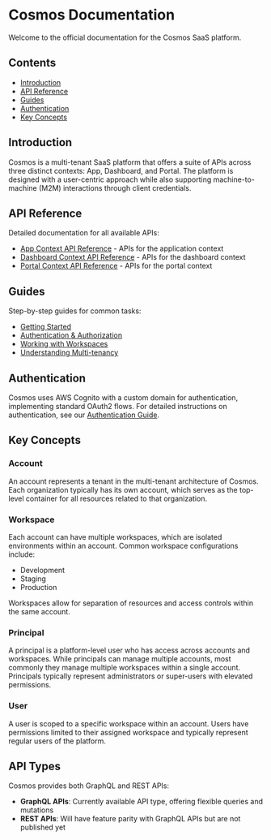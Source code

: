 # Cosmos Documentation

Welcome to the official documentation for the Cosmos SaaS platform.

## Contents

- [Introduction](#introduction)
- [API Reference](#api-reference)
- [Guides](#guides)
- [Authentication](#authentication)
- [Key Concepts](#key-concepts)

## Introduction

Cosmos is a multi-tenant SaaS platform that offers a suite of APIs across three distinct contexts: App, Dashboard, and Portal. The platform is designed with a user-centric approach while also supporting machine-to-machine (M2M) interactions through client credentials.

## API Reference

Detailed documentation for all available APIs:

- [App Context API Reference](./api-reference/app/README.md) - APIs for the application context
- [Dashboard Context API Reference](./api-reference/dashboard/README.md) - APIs for the dashboard context
- [Portal Context API Reference](./api-reference/portal/README.md) - APIs for the portal context

## Guides

Step-by-step guides for common tasks:

- [Getting Started](./guides/getting-started.md)
- [Authentication & Authorization](./guides/authentication.md)
- [Working with Workspaces](./guides/workspaces.md)
- [Understanding Multi-tenancy](./guides/multi-tenancy.md)

## Authentication

Cosmos uses AWS Cognito with a custom domain for authentication, implementing standard OAuth2 flows. For detailed instructions on authentication, see our [Authentication Guide](./guides/authentication.md).

## Key Concepts

### Account

An account represents a tenant in the multi-tenant architecture of Cosmos. Each organization typically has its own account, which serves as the top-level container for all resources related to that organization.

### Workspace

Each account can have multiple workspaces, which are isolated environments within an account. Common workspace configurations include:
- Development
- Staging
- Production

Workspaces allow for separation of resources and access controls within the same account.

### Principal

A principal is a platform-level user who has access across accounts and workspaces. While principals can manage multiple accounts, most commonly they manage multiple workspaces within a single account. Principals typically represent administrators or super-users with elevated permissions.

### User

A user is scoped to a specific workspace within an account. Users have permissions limited to their assigned workspace and typically represent regular users of the platform.

## API Types

Cosmos provides both GraphQL and REST APIs:

- **GraphQL APIs**: Currently available API type, offering flexible queries and mutations
- **REST APIs**: Will have feature parity with GraphQL APIs but are not published yet
